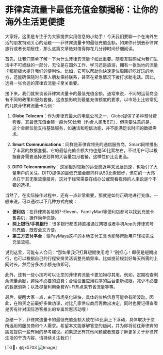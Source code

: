 # 菲律宾流量卡最低充值金额揭秘：让你的海外生活更便捷

大家好，这里是专注于为大家提供实用信息的小助手！今天我们要聊一个在海外生活的朋友特别关心的话题——菲律宾流量卡的最低充值金额。如果你计划去菲律宾旅行或者长期居住，那么这篇文章绝对值得你花几分钟时间仔细阅读。

首先，让我们简单了解一下为什么菲律宾流量卡如此重要。随着互联网成为我们生活中不可或缺的一部分，无论是在国外工作、学习还是旅游，拥有一张当地的流量卡都能极大提升我们的便利性。比如，它可以帮助你快速定位周围好吃好玩的地方，还能确保随时与家人朋友保持联系，甚至在紧急情况下拨打求助电话。因此，选择一张合适的菲律宾流量卡至关重要。

接下来，我们就来谈谈菲律宾流量卡的最低充值金额。通常来说，不同的运营商会有不同的政策和服务套餐，这直接影响到最低充值额度的要求。以市场上比较常见的几款菲律宾流量卡为例：

1. **Globe Telecom**：作为菲律宾最大的电信公司之一，Globe提供了多种预付费套餐。其最低充值金额一般为50比索（约合人民币6元），但需要注意的是，这个金额仅能支持基础服务，如通话和短信功能，并不能满足长时间的数据需求。

2. **Smart Communications**：同样是菲律宾领先的通信服务商，Smart同样推出了丰富的数据套餐。它的最低充值金额大约也是50比索左右，不过用户可以根据自身需要选择更划算的大容量包月套餐，这样性价比会更高。

3. **DITO Telecommunity**：这家相对较新的运营商近年来发展迅速，也吸引了大量用户的关注。DITO提供的最低充值金额同样从50比索起步，但它的一大亮点在于其无限流量服务，这对于经常需要在线办公或观看视频的人来说是个不错的选择。

当然了，在实际操作过程中，还有一点非常重要，那就是如何正确地进行充值。一般来说，可以通过以下几种方式完成：

- **便利店**：在菲律宾各地的7-Eleven、FamilyMart等便利店都可以找到充值卡售卖机，操作简单快捷。
- **网上银行/手机银行**：很多银行都支持直接通过网银或者手机App为菲律宾号码充值，既安全又方便。
- **第三方支付平台**：像PayMaya这样的本地支付工具也能够帮助用户轻松完成充值流程。

说到这里，可能有人会问：“那如果我只打算短期使用呢？”别担心！即便是短期出行，也可以根据自己的行程安排灵活调整充值频率。比如提前规划好每天所需的上网时长，然后分多次小额充值即可。

此外，还有一些小技巧可以让您的菲律宾流量卡更加物尽其用。例如，定期检查剩余流量余额，避免不必要的浪费；合理设置应用程序的后台更新权限，减少不必要的数据消耗；以及尽量利用免费Wi-Fi热点来节省流量等等。

最后，提醒大家一点，由于市场变化较快，具体的价格信息可能会有所波动。因此，在购买之前最好多做功课，对比几家供应商后再做出决定。同时也要记得查看是否有针对国际游客推出的专属优惠活动哦！

总结一下，菲律宾流量卡的最低充值金额大致在50比索上下浮动，具体取决于您所选用的服务商和个人需求。希望本文能够解答您的疑问，并为即将前往菲律宾的朋友提供一些有用的参考建议。如果您还有其他问题或者想要了解更多关于菲律宾生活的干货内容，请持续关注我们！

[TG💪+ @jx0703 ![Image](https://github.com/user-attachments/assets/dbca1d08-cadb-493c-b0ec-ad6f7a83f270)]